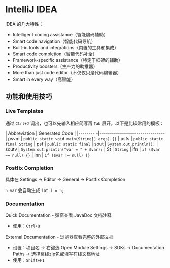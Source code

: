 # IntelliJ IDEA

IDEA 的几大特性：
  * Intelligent coding assistance（智能编码辅助）
  * Smart code navigation（智能代码导航）
  * Built-in tools and integrations（内置的工具和集成）
  * Smart code completion（智能代码补全）
  * Framework-specific assistance（特定于框架的辅助）
  * Productivity boosters（生产力的助推器）
  * More than just code editor（不仅仅只是代码编辑器）
  * Smart in every way（高智能）

## 功能和使用技巧

### Live Templates

通过 `Ctrl+J` 调出，也可以先输入相应简写再 `Tab` 展开。以下是比较常用的模板：

| Abbreviation | Generated Code |
|--------     -|--------------------------------
| psvm  | `public static void main(String[] args) {}`
| psfs  | `public static final String`
| psf   | `public static final`
| sout  | `System.out.println();`
| soutv | `System.out.println("var = " + $var);`
| St    | `String`
| ifn   | `if ($var == null) {}`
| inn   | `if ($var != null) {}`


### Postfix Completion

具体在 Settings -> Editor -> General -> Postfix Completion

`5.var` 会自动生成 `int i = 5;`

### Documentation

Quick Documentation - 弹窗查看 JavaDoc 文档注释
  * 使用：`Ctrl+Q`

External Documentation - 浏览器查看完整的外部文档
  * 设置：项目名 -> 右键选 Open Module Settings -> SDKs -> Documentation Paths -> 选择离线zip包或填写在线文档地址
  * 使用：`Shift+F1`



















